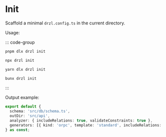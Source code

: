 # Init

Scaffold a minimal `drzl.config.ts` in the current directory.

Usage:

::: code-group

```bash [pnpm]
pnpm dlx drzl init
```

```bash [npm]
npx drzl init
```

```bash [yarn]
yarn dlx drzl init
```

```bash [bun]
bunx drzl init
```

:::

Output example:

```ts
export default {
  schema: 'src/db/schema.ts',
  outDir: 'src/api',
  analyzer: { includeRelations: true, validateConstraints: true },
  generators: [{ kind: 'orpc', template: 'standard', includeRelations: true }],
} as const;
```
